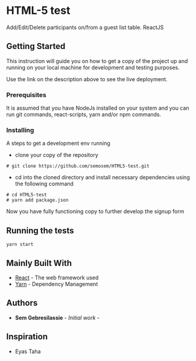 # HTML-5 test

Add/Edit/Delete participants on/from a guest list table. ReactJS

## Getting Started

This instruction will guide you on how to get a copy of the project up and running on your local machine for development and testing purposes.

Use the link on the description above to see the live deployment.

### Prerequisites

It is assumed that you have NodeJs installed on your system and you can run git commands, react-scripts, yarn and/or npm commands.

### Installing

A steps to get a development env running

* clone your copy of the repository

```
# git clone https://github.com/semosem/HTML5-test.git
```

* cd into the cloned directory and install necessary dependencies using the following command

```
# cd HTML5-test
# yarn add package.json
```

Now you have fully functioning copy to further develop the signup form

## Running the tests

```
yarn start
```

## Mainly Built With

* [React](https://reactjs.org/) - The web framework used
* [Yarn](yarnpkg.com/) - Dependency Management

## Authors

* **Sem Gebresilassie** - _Initial work_ -

## Inspiration

* Eyas Taha
